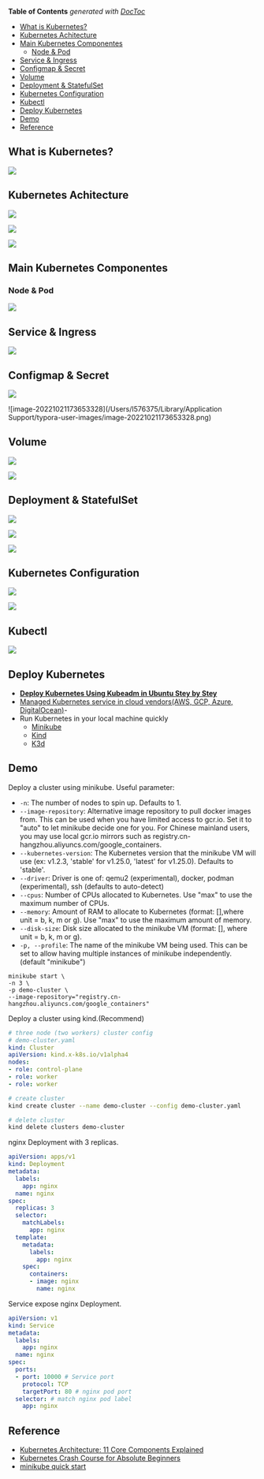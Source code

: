 <!-- START doctoc generated TOC please keep comment here to allow auto update -->
<!-- DON'T EDIT THIS SECTION, INSTEAD RE-RUN doctoc TO UPDATE -->
**Table of Contents**  *generated with [DocToc](https://github.com/thlorenz/doctoc)*

- [What is Kubernetes?](#what-is-kubernetes)
- [Kubernetes Achitecture](#kubernetes-achitecture)
- [Main Kubernetes Componentes](#main-kubernetes-componentes)
  - [Node & Pod](#node--pod)
- [Service & Ingress](#service--ingress)
- [Configmap & Secret](#configmap--secret)
- [Volume](#volume)
- [Deployment & StatefulSet](#deployment--statefulset)
- [Kubernetes Configuration](#kubernetes-configuration)
- [Kubectl](#kubectl)
- [Deploy Kubernetes](#deploy-kubernetes)
- [Demo](#demo)
- [Reference](#reference)

<!-- END doctoc generated TOC please keep comment here to allow auto update -->

## What is Kubernetes?
![](https://chengzw258.oss-cn-beijing.aliyuncs.com/Article/20221020211252.png)


## Kubernetes Achitecture

![](https://chengzw258.oss-cn-beijing.aliyuncs.com/Article/20221020212810.png)

![](https://chengzw258.oss-cn-beijing.aliyuncs.com/Article/20221020214413.png)

![](https://chengzw258.oss-cn-beijing.aliyuncs.com/Article/20221020214603.png)

## Main Kubernetes Componentes

### Node & Pod

![](https://chengzw258.oss-cn-beijing.aliyuncs.com/Article/20221020220030.png)

## Service & Ingress

![](https://chengzw258.oss-cn-beijing.aliyuncs.com/Article/20221021172848.png)



## Configmap & Secret

![](https://chengzw258.oss-cn-beijing.aliyuncs.com/Article/20221021173458.png)

![image-20221021173653328](/Users/I576375/Library/Application Support/typora-user-images/image-20221021173653328.png)



## Volume

![](https://chengzw258.oss-cn-beijing.aliyuncs.com/Article/20221021174037.png)

![](https://chengzw258.oss-cn-beijing.aliyuncs.com/Article/20221021175300.png)

## Deployment & StatefulSet

![](https://chengzw258.oss-cn-beijing.aliyuncs.com/Article/20221021174737.png)

![](https://chengzw258.oss-cn-beijing.aliyuncs.com/Article/20221021174946.png)

![](https://chengzw258.oss-cn-beijing.aliyuncs.com/Article/20221021175014.png)



## Kubernetes Configuration

![](https://chengzw258.oss-cn-beijing.aliyuncs.com/Article/20221021175757.png)



![](https://chengzw258.oss-cn-beijing.aliyuncs.com/Article/20221021180009.png)

## Kubectl

![](https://chengzw258.oss-cn-beijing.aliyuncs.com/Article/20221021181126.png)

## Deploy Kubernetes

- **[Deploy Kubernetes Using Kubeadm in Ubuntu Stey by Stey](https://github.com/cr7258/golang-learning/tree/master/%E6%9E%81%E5%AE%A2%E6%97%B6%E9%97%B4%E4%BA%91%E5%8E%9F%E7%94%9F%E8%AE%AD%E7%BB%83%E8%90%A5/homework/module4)**
- [Managed Kubernetes service in cloud vendors(AWS, GCP, Azure, DigitalOcean)](https://cloud.digitalocean.com/)-
- Run Kubernetes in your local machine quickly
  - [Minikube](https://minikube.sigs.k8s.io/docs/)
  - [Kind](https://kind.sigs.k8s.io/)
  - [K3d](https://k3d.io/v5.4.6/)

## Demo

Deploy a cluster using minikube. Useful parameter:

- `-n`: The number of nodes to spin up. Defaults to 1.
- `--image-repository`:  Alternative image repository to pull docker images from. This can be used when you have limited access to gcr.io. Set it to "auto" to let minikube decide one for you. For Chinese mainland users, you may use local gcr.io mirrors such as registry.cn-hangzhou.aliyuncs.com/google_containers.
- `--kubernetes-version`:  The Kubernetes version that the minikube VM will use (ex: v1.2.3, 'stable' for v1.25.0, 'latest' for v1.25.0). Defaults to 'stable'.
- `--driver`: Driver is one of: qemu2 (experimental), docker, podman (experimental), ssh (defaults to auto-detect)
- `--cpus`: Number of CPUs allocated to Kubernetes. Use "max" to use the maximum number of CPUs.
- `--memory`: Amount of RAM to allocate to Kubernetes (format: <number>[<unit>],where unit = b, k, m or g). Use "max" to use the maximum amount of memory.
- `--disk-size`: Disk size allocated to the minikube VM (format: <number>[<unit>], where unit = b, k, m or g).
-  `-p, --profile`: The name of the minikube VM being used. This can be set to allow having multiple instances of minikube independently. (default "minikube")

```
minikube start \
-n 3 \
-p demo-cluster \
--image-repository="registry.cn-hangzhou.aliyuncs.com/google_containers"
```

Deploy a cluster using kind.(Recommend)

```yaml
# three node (two workers) cluster config
# demo-cluster.yaml
kind: Cluster
apiVersion: kind.x-k8s.io/v1alpha4
nodes:
- role: control-plane
- role: worker
- role: worker
```

```bash
# create cluster
kind create cluster --name demo-cluster --config demo-cluster.yaml

# delete cluster
kind delete clusters demo-cluster
```

nginx Deployment with 3 replicas.

```yaml
apiVersion: apps/v1
kind: Deployment
metadata:
  labels:
    app: nginx
  name: nginx
spec:
  replicas: 3
  selector:
    matchLabels:
      app: nginx
  template:
    metadata:
      labels:
        app: nginx
    spec:
      containers:
      - image: nginx
        name: nginx
```

Service expose nginx Deployment.

```yaml
apiVersion: v1
kind: Service
metadata:
  labels:
    app: nginx
  name: nginx
spec:
  ports:
  - port: 10000 # Service port
    protocol: TCP
    targetPort: 80 # nginx pod port
  selector: # match nginx pod label
    app: nginx
```



## Reference

- [Kubernetes Architecture: 11 Core Components Explained](https://spot.io/resources/kubernetes-architecture-11-core-components-explained)
- [Kubernetes Crash Course for Absolute Beginners](https://www.youtube.com/watch?v=s_o8dwzRlu4)
- [minikube quick start](https://minikube.sigs.k8s.io/docs/start/)
